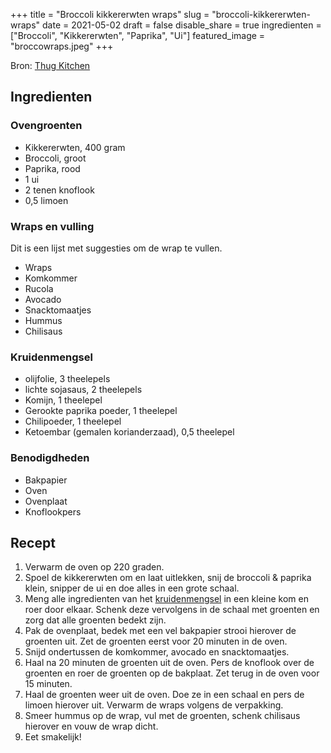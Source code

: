 +++
title = "Broccoli kikkererwten wraps"
slug = "broccoli-kikkererwten-wraps"
date = 2021-05-02
draft = false
disable_share = true
ingredienten = ["Broccoli", "Kikkererwten", "Paprika", "Ui"]
featured_image = "broccowraps.jpeg"
+++

Bron: [Thug Kitchen](https://www.boekhandelvandervelde.nl/boek?authortitle=/thug-kitchen-9789402600759#)

## Ingredienten

### Ovengroenten

- Kikkererwten, 400 gram
- Broccoli, groot
- Paprika, rood
- 1 ui
- 2 tenen knoflook
- 0,5 limoen

### Wraps en vulling

Dit is een lijst met suggesties om de wrap te vullen.

- Wraps
- Komkommer
- Rucola
- Avocado
- Snacktomaatjes
- Hummus
- Chilisaus

### Kruidenmengsel

- olijfolie, 3 theelepels
- lichte sojasaus, 2 theelepels
- Komijn, 1 theelepel
- Gerookte paprika poeder, 1 theelepel
- Chilipoeder, 1 theelepel
- Ketoembar (gemalen korianderzaad), 0,5 theelepel

### Benodigdheden

- Bakpapier
- Oven
- Ovenplaat
- Knoflookpers

## Recept

1. Verwarm de oven op 220 graden.
2. Spoel de kikkererwten om en laat uitlekken, snij de broccoli & paprika klein, snipper de ui en doe alles in een grote schaal.
3. Meng alle ingredienten van het [kruidenmengsel](#kruidenmengsel) in een kleine kom en roer door elkaar. Schenk deze vervolgens in de schaal met groenten en zorg dat alle groenten bedekt zijn.
4. Pak de ovenplaat, bedek met een vel bakpapier strooi hierover de groenten uit. Zet de groenten eerst voor 20 minuten in de oven.
5. Snijd ondertussen de komkommer, avocado en snacktomaatjes.
6. Haal na 20 minuten de groenten uit de oven. Pers de knoflook over de groenten en roer de groenten op de bakplaat. Zet terug in de oven voor 15 minuten.
7. Haal de groenten weer uit de oven. Doe ze in een schaal en pers de limoen hierover uit. Verwarm de wraps volgens de verpakking.
8. Smeer hummus op de wrap, vul met de groenten, schenk chilisaus hierover en vouw de wrap dicht.
9. Eet smakelijk!
